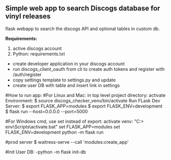 
## Simple web app to search Discogs database for vinyl releases ##

flask webapp to search the discogs API and optional tables in custom db.

**Requirements:**
1. active discogs account
2. Python: requirements.txt

- create developer application in your discogs account
- run discogs_client_oauth from cli to create auth tokens and register with /auth/register
- copy settings template to settings.py and update
- create user DB with table and insert link in settings

#How to run app:
#For Linux and Mac:
in top level project directory:
activate Environment: $ source discogs_checker_venv/bin/activate
Run FLask Dev Server:
$ export FLASK_APP=modules
$ export FLASK_ENV=development
$ flask run --host=0.0.0.0 --port=5000


#For Windows cmd, use set instead of export:
activate venv: "C:\> env\Scripts\activate.bat"
set FLASK_APP=modules
set FLASK_ENV=development
python -m flask run

#prod server
$ waitress-serve --call 'modules:create_app'

#Init User DB:
-python -m flask init-db
